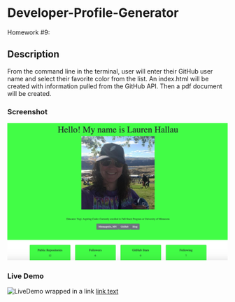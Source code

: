 # Developer-Profile-Generator
Homework #9: 

## Description
From the command line in the terminal, user will enter their GitHub user name and select their favorite color from the list. An index.html will be created with information pulled from the GitHub API. Then a pdf document will be created. 

### Screenshot
![Screenshot](screenshot.png)

### Live Demo
![LiveDemo](http//example.io/link-to-image)
wrapped in a link
[link text](https://youtu.be/QOXrGxbZUSI "link title")
